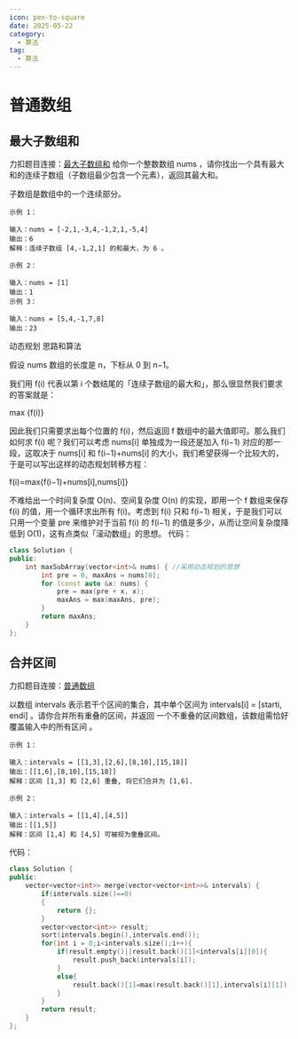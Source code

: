 ```yaml
---
icon: pen-to-square
date: 2025-05-22
category:
  - 算法
tag:
  - 算法
---
```


# 普通数组

## 最大子数组和
力扣题目连接：[最大子数组和](https://leetcode.cn/problems/maximum-subarray/description/?envType=study-plan-v2&envId=top-100-liked)
给你一个整数数组 nums ，请你找出一个具有最大和的连续子数组（子数组最少包含一个元素），返回其最大和。

子数组是数组中的一个连续部分。
```
示例 1：

输入：nums = [-2,1,-3,4,-1,2,1,-5,4]
输出：6
解释：连续子数组 [4,-1,2,1] 的和最大，为 6 。
```
```
示例 2：

输入：nums = [1]
输出：1
示例 3：

输入：nums = [5,4,-1,7,8]
输出：23
```
动态规划
思路和算法

假设 nums 数组的长度是 n，下标从 0 到 n−1。

我们用 f(i) 代表以第 i 个数结尾的「连续子数组的最大和」，那么很显然我们要求的答案就是：

max {f(i)}

因此我们只需要求出每个位置的 f(i)，然后返回 f 数组中的最大值即可。那么我们如何求 f(i) 呢？我们可以考虑 nums[i] 单独成为一段还是加入 f(i−1) 对应的那一段，这取决于 nums[i] 和 f(i−1)+nums[i] 的大小，我们希望获得一个比较大的，于是可以写出这样的动态规划转移方程：

f(i)=max{f(i−1)+nums[i],nums[i]}

不难给出一个时间复杂度 O(n)、空间复杂度 O(n) 的实现，即用一个 f 数组来保存 f(i) 的值，用一个循环求出所有 f(i)。考虑到 f(i) 只和 f(i−1) 相关，于是我们可以只用一个变量 pre 来维护对于当前 f(i) 的 f(i−1) 的值是多少，从而让空间复杂度降低到 O(1)，这有点类似「滚动数组」的思想。
代码：
```cpp
class Solution {
public:
    int maxSubArray(vector<int>& nums) { //采用动态规划的思想
        int pre = 0, maxAns = nums[0];
        for (const auto &x: nums) {
            pre = max(pre + x, x);
            maxAns = max(maxAns, pre);
        }
        return maxAns;
    }
};
```
## 合并区间
力扣题目连接：[普通数组](https://leetcode.cn/problems/merge-intervals/description/?envType=study-plan-v2&envId=top-100-liked)

以数组 intervals 表示若干个区间的集合，其中单个区间为 intervals[i] = [starti, endi] 。请你合并所有重叠的区间，并返回 一个不重叠的区间数组，该数组需恰好覆盖输入中的所有区间 。

 
```
示例 1：

输入：intervals = [[1,3],[2,6],[8,10],[15,18]]
输出：[[1,6],[8,10],[15,18]]
解释：区间 [1,3] 和 [2,6] 重叠, 将它们合并为 [1,6].
```
```
示例 2：

输入：intervals = [[1,4],[4,5]]
输出：[[1,5]]
解释：区间 [1,4] 和 [4,5] 可被视为重叠区间。
```
代码：
```cpp
class Solution {
public:
    vector<vector<int>> merge(vector<vector<int>>& intervals) {
        if(intervals.size()==0)
        {
            return {};
        }
        vector<vector<int>> result;
        sort(intervals.begin(),intervals.end());
        for(int i = 0;i<intervals.size();i++){
            if(result.empty()||result.back()[1]<intervals[i][0]){
                result.push_back(intervals[i]);
            }
            else{
                result.back()[1]=max(result.back()[1],intervals[i][1]);
            }
        }
        return result;
    }
};
```